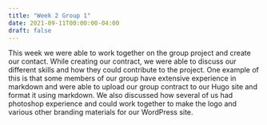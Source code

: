 ```yaml
---
title: "Week 2 Group 1"
date: 2021-09-11T00:00:00-04:00
draft: false
---
```


This week we were able to work together on the group project and create our contact. While creating our contract, we were able to discuss our different skills and how they could contribute to the project. One example of this is that some members of our group have extensive experience in markdown and were able to upload our group contract to our Hugo site and format it using markdown. We also discussed how several of us had photoshop experience and could work together to make the logo and various other branding materials for our WordPress site. 

